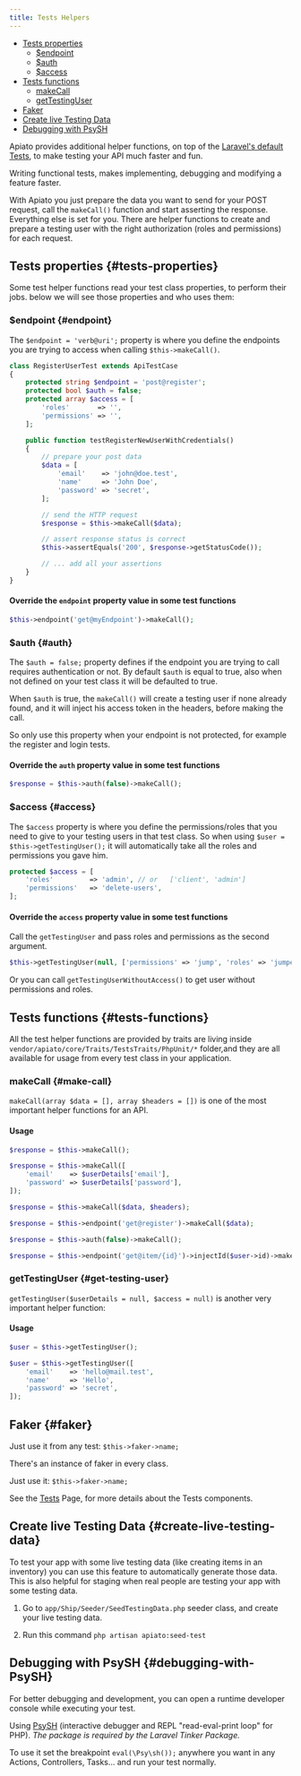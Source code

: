 ```yaml
---
title: Tests Helpers
---
```


- [Tests properties](#tests-properties)
  - [$endpoint](#endpoint)
  - [$auth](#auth)
  - [$access](#access)
- [Tests functions](#tests-functions)
  - [makeCall](#make-call)
  - [getTestingUser](#get-testing-user)
- [Faker](#faker)
- [Create live Testing Data](#create-live-testing-data)
- [Debugging with PsySH](#debugging-with-PsySH)

Apiato provides additional helper functions, on top of
the [Laravel's default Tests](https://laravel.com/docs/http-tests), to make testing your API much faster and fun.

Writing functional tests, makes implementing, debugging and modifying a feature faster.

With Apiato you just prepare the data you want to send for your POST request, call the `makeCall()` function and start
asserting the response. Everything else is set for you. There are helper functions to create and prepare a testing user
with the right authorization (roles and permissions) for each request.

## Tests properties {#tests-properties}

Some test helper functions read your test class properties, to perform their jobs. below we will see those properties
and who uses them:

### $endpoint {#endpoint}

The `$endpoint = 'verb@uri';` property is where you define the endpoints you are trying to access when calling
`$this->makeCall()`.

```php
class RegisterUserTest extends ApiTestCase
{
    protected string $endpoint = 'post@register';
    protected bool $auth = false;
    protected array $access = [
        'roles'       => '',
        'permissions' => '',
    ];

    public function testRegisterNewUserWithCredentials()
    {
        // prepare your post data
        $data = [
            'email'    => 'john@doe.test',
            'name'     => 'John Doe',
            'password' => 'secret',
        ];

        // send the HTTP request
        $response = $this->makeCall($data);

        // assert response status is correct
        $this->assertEquals('200', $response->getStatusCode());

        // ... add all your assertions
    }
}
```

#### Override the `endpoint` property value in some test functions
```php
$this->endpoint('get@myEndpoint')->makeCall();
```

### $auth {#auth}

The `$auth = false;` property defines if the endpoint you are trying to call requires authentication or not. By default
`$auth` is equal to true, also when not defined on your test class it will be defaulted to true.

When `$auth` is true, the `makeCall()` will create a testing user if none already found, and it will inject his access
token in the headers, before making the call.

So only use this property when your endpoint is not protected, for example the register and login tests.

#### Override the `auth` property value in some test functions
```php
$response = $this->auth(false)->makeCall();
```

### $access {#access}

The `$access` property is where you define the permissions/roles that you need to give to your testing users in that
test class. So when using `$user = $this->getTestingUser();` it will automatically take all the roles and permissions
you gave him.

```php
protected $access = [
    'roles'         => 'admin', // or   ['client', 'admin']
    'permissions'   => 'delete-users',
];
```

#### Override the `access` property value in some test functions

Call the `getTestingUser` and pass roles and permissions as the second argument.

```php
$this->getTestingUser(null, ['permissions' => 'jump', 'roles' => 'jumper']);
```

Or you can call `getTestingUserWithoutAccess()` to get user without permissions and roles.

## Tests functions {#tests-functions}

All the test helper functions are provided by traits are living inside `vendor/apiato/core/Traits/TestsTraits/PhpUnit/*` folder,and they are all
available for usage from every test class in your application.

### makeCall {#make-call}

`makeCall(array $data = [], array $headers = [])` is one of the most important helper functions for an API.

#### Usage

```php
$response = $this->makeCall();

$response = $this->makeCall([
    'email'    => $userDetails['email'],
    'password' => $userDetails['password'],
]);

$response = $this->makeCall($data, $headers);

$response = $this->endpoint('get@register')->makeCall($data);

$response = $this->auth(false)->makeCall();

$response = $this->endpoint('get@item/{id}')->injectId($user->id)->makeCall();
```

### getTestingUser {#get-testing-user}

`getTestingUser($userDetails = null, $access = null)` is another very important helper function:

#### Usage

```php
$user = $this->getTestingUser();

$user = $this->getTestingUser([
    'email'    => 'hello@mail.test',
    'name'     => 'Hello',
    'password' => 'secret',
]);

```

## Faker {#faker}

Just use it from any test: `$this->faker->name;`

There's an instance of faker in every class.

Just use it: `$this->faker->name;`

See the [Tests](../Optional%20Components/tests) Page, for more details about the Tests components.

## Create live Testing Data {#create-live-testing-data}

To test your app with some live testing data (like creating items in an inventory) you can use this feature to
automatically generate those data. This is also helpful for staging when real people are testing your app with some
testing data.

1. Go to `app/Ship/Seeder/SeedTestingData.php` seeder class, and create your live testing data.

2. Run this command `php artisan apiato:seed-test`

## Debugging with PsySH {#debugging-with-PsySH}

For better debugging and development, you can open a runtime developer console while executing your test.

Using [PsySH](https://psysh.org/) (interactive debugger and REPL "read-eval-print loop" for PHP). *The package is
required by the Laravel Tinker Package.*

To use it set the breakpoint `eval(\Psy\sh());` anywhere you want in any Actions, Controllers, Tasks... and run your
test normally.
